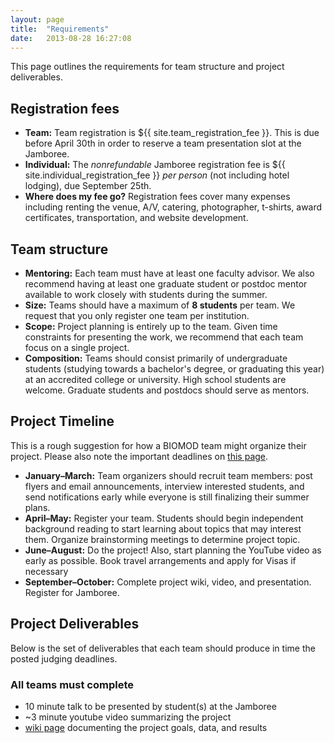 ```yaml
---
layout: page
title:  "Requirements"
date:   2013-08-28 16:27:08
---
```



This page outlines the requirements for team structure and project deliverables.

## Registration fees

- **Team:** Team registration is ${{ site.team_registration_fee }}. This is due before April 30th in order to reserve a team presentation slot at the Jamboree.
- **Individual:** The *nonrefundable* Jamboree registration fee is ${{ site.individual_registration_fee }} *per person* (not including hotel lodging), due September 25th.
- **Where does my fee go?** Registration fees cover many expenses including renting the venue, A/V, catering, photographer, t-shirts, award certificates, transportation, and website development.

## Team structure

- **Mentoring:** Each team must have at least one faculty advisor. We also recommend having at least one graduate student or postdoc mentor available to work closely with students during the summer.
- **Size:** Teams should have a maximum of **8 students** per team. We request that you only register one team per institution.
- **Scope:** Project planning is entirely up to the team. Given time constraints for presenting the work, we recommend that each team focus on a single project.
- **Composition:** Teams should consist primarily of undergraduate students (studying towards a bachelor's degree, or graduating this year) at an accredited college or university. High school students are welcome. Graduate students and postdocs should serve as mentors.


## Project Timeline

This is a rough suggestion for how a BIOMOD team might organize their project. Please also note the important deadlines on [this page](/how-join).

- **January–March:** Team organizers should recruit team members: post flyers and email announcements, interview interested students, and send notifications early while everyone is still finalizing their summer plans.
- **April–May:** Register your team. Students should begin independent background reading to start learning about topics that may interest them. Organize brainstorming meetings to determine project topic.
- **June–August:** Do the project! Also, start planning the YouTube video as early as possible. Book travel arrangements and apply for Visas if necessary
- **September–October:** Complete project wiki, video, and presentation. Register for Jamboree.



## Project Deliverables

Below is the set of deliverables that each team should produce in time the posted judging deadlines.

### All teams must complete

- 10 minute talk to be presented by student(s) at the Jamboree
- ~3 minute youtube video summarizing the project
- [wiki page](http://openwetware.org/wiki/Biomod/2013) documenting the project goals, data, and results
